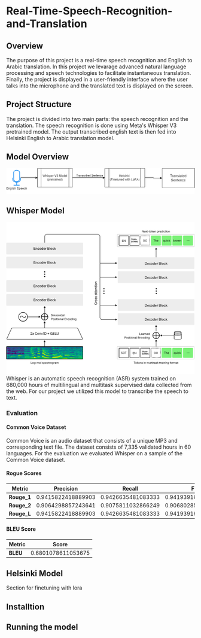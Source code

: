 # Real-Time-Speech-Recognition-and-Translation
## Overview
The purpose of this project is a real-time speech recognition and English to Arabic translation. In this project we levarage advanced natural language processing and speech technologies to facilitate instantaneous translation. Finally, the project is displayed in a user-friendly interface where the user talks into the microphone and the translated text is displayed on the screen.

## Project Structure
The project is divided into two main parts: the speech recognition and the translation. The speech recognition is done using Meta's Whisper V3 pretrained model. The output transcribed english text is then fed into Helsinki English to Arabic translation model. 

## Model Overview
![Model Diagram](Docs/model_overview.png)

## Whisper Model
![Whisper Model](Docs/whisper.png)
Whisper is an automatic speech recognition (ASR) system trained on 680,000 hours of multilingual and multitask supervised data collected from the web.
For our project we utilized this model to transcribe the speech to text.

### Evaluation
#### Common Voice Dataset
Common Voice is an audio dataset that consists of a unique MP3 and corresponding text file. The dataset consists of 7,335 validated hours in 60 languages.
For the evaluation we evaluated Whisper on a sample of the Common Voice dataset. 

#### Rogue Scores
| Metric       | Precision           | Recall             | F1                |
|--------------|----------------------|--------------------|-------------------|
| **Rouge_1**  | 0.9415822418889903   | 0.9426635481083333 | 0.9419391677910781|
| **Rouge_2**  | 0.9064298857243641   | 0.9075811032866249 | 0.906802859490404 |
| **Rouge_L**  | 0.9415822418889903   | 0.9426635481083333 | 0.9419391677910781|
#### BLEU Score
| Metric       | Score               |
|--------------|---------------------|
| **BLEU**     | 0.6801078611053675  |

## Helsinki Model

Section for finetuning with lora

## Installtion

## Running the model
